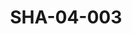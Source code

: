 ---
pid: SHA-04-003
title: SHA-04-003
language: ar
original_label: 
rights: شرحبيل احمد
location_of_original: شرحبيل احمد
photographer_or_studio: 
scanned_from: photograph 10.1 by 15.1
_date: 1964-1965
location: الخرطوم، دار النشر التربوي
description: شرحبيل احمد مع الصبيان
additional_notes: 
permission_display: 'yes'
on_server: 'no'
on_website: 'no'
permalink: /photopages/ar/SHA-04-003.html
layout: photo-page
---
